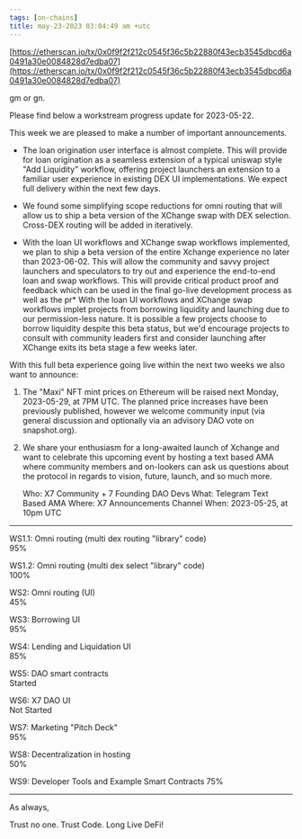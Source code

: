 ```yaml
---
tags: [on-chains]
title: may-23-2023 03:04:49 am +utc
---
```


[https://etherscan.io/tx/0x0f9f2f212c0545f36c5b22880f43ecb3545dbcd6a0491a30e0084828d7edba07](https://etherscan.io/tx/0x0f9f2f212c0545f36c5b22880f43ecb3545dbcd6a0491a30e0084828d7edba07)

gm or gn.

Please find below a workstream progress update for 2023-05-22.

This week we are pleased to make a number of important announcements.

- The loan origination user interface is almost complete. This will provide for loan origination as a seamless extension of a typical uniswap style "Add Liquidity" workflow, offering project launchers an extension to a familiar user experience in existing DEX UI implementations. We expect full delivery within the next few days.

- We found some simplifying scope reductions for omni routing that will allow us to ship a beta version of the XChange swap with DEX selection. Cross-DEX routing will be added in iteratively.

- With the loan UI workflows and XChange swap workflows implemented, we plan to ship a beta version of the entire Xchange experience no later than 2023-06-02. This will allow the community and savvy project launchers and speculators to try out and experience the end-to-end loan and swap workflows. This will provide critical product proof and feedback which can be used in the final go-live development process as well as the pr\* With the loan UI workflows and XChange swap workflows implet projects from borrowing liquidity and launching due to our permission-less nature. It is possible a few projects choose to borrow liquidity despite this beta status, but we'd encourage projects to consult with community leaders first and consider launching after XChange exits its beta stage a few weeks later.

With this full beta experience going live within the next two weeks we also want to announce:

1. The "Maxi" NFT mint prices on Ethereum will be raised next Monday, 2023-05-29, at 7PM UTC. The planned price increases have been previously published, however we welcome community input (via general discussion and optionally via an advisory DAO vote on snapshot.org).

2. We share your enthusiasm for a long-awaited launch of Xchange and want to celebrate this upcoming event by hosting a text based AMA where community members and on-lookers can ask us questions about the protocol in regards to vision, future, launch, and so much more.

   Who: X7 Community + 7 Founding DAO Devs
   What: Telegram Text Based AMA
   Where: X7 Announcements Channel
   When: 2023-05-25, at 10pm UTC

---

WS1.1: Omni routing (multi dex routing "library" code)\
 95%

WS1.2: Omni routing (multi dex select "library" code)\
 100%

WS2: Omni routing (UI)\
 45%

WS3: Borrowing UI\
 95%

WS4: Lending and Liquidation UI\
 85%

WS5: DAO smart contracts\
 Started

WS6: X7 DAO UI\
 Not Started

WS7: Marketing "Pitch Deck"\
 95%

WS8: Decentralization in hosting\
 50%

WS9: Developer Tools and Example Smart Contracts
75%

---

As always,

Trust no one. Trust Code. Long Live DeFi!
